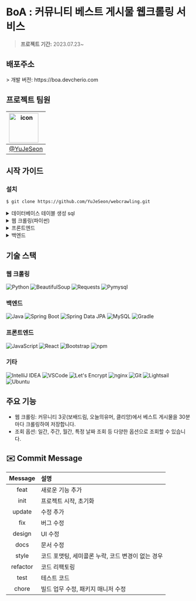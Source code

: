 <h1>BoA : 커뮤니티 베스트 게시물 웹크롤링 서비스</h1>

<blockquote>
  <p><strong>프로젝트 기간:</strong> 2023.07.23~</p>
</blockquote>

<h2> 배포주소 </h2>
> 개발 버전: https://boa.devcherio.com
<br>

<h2>프로젝트 팀원</h2>

|<div style="display: flex; align-items: flex-start;"><img src="https://avatars.githubusercontent.com/u/120304866?v=4" alt="icon" width="80" height="80" /></div>|
|:---:|
|[@YuJeSeon](https://github.com/YuJeSeon)|

<h2>시작 가이드</h2>

<h3>설치</h3>
<pre><code>$ git clone https://github.com/YuJeSeon/webcrawling.git
</code></pre>

<details>
  <summary>데이터베이스 테이블 생성 sql</summary>
  <pre><code>
  CREATE TABLE webcrawling (
    id INT UNSIGNED PRIMARY KEY AUTO_INCREMENT,
    type TINYINT UNSIGNED,
    title VARCHAR(255) CHARACTER SET utf8mb4,
    url VARCHAR(255) CHARACTER SET utf8mb4 UNIQUE,
    created_at DATETIME DEFAULT CURRENT_TIMESTAMP
  ) ENGINE=InnoDB DEFAULT CHARSET=utf8mb4;
  </code></pre>
</details>

<details>
  <summary>웹 크롤링(파이썬)</summary>
  <pre><code>crawling.py에 코드추가
  <br>
  #Mysql 연결 정보
  DB_HOST = 'localhost'
  DB_USER = '{username}'
  DB_PASSWORD = '{password}'
  DB_NAME = 'webcrawling'
</code></pre>
  <h3>시작</h3>
  <pre><code>$ cd webcrawling
$ python webcrawling.py
</code></pre>
  <h3>웹크롤링 30분 매크로 설정 (ubuntu)</h3>
  <pre><code>$ cron설정 편집기 열기) crontab -e 
$ 맨아래에 추가) */30 * * * * /usr/bin/python3 /home/ubuntu/webcrawling/crawling.py
$ chmod +x /home/ubuntu/webcrawling/crawling.py
</code></pre>
</details>

<details>
  <summary>프론트엔드</summary>
  <h3>시작</h3>
  <pre><code>$ cd webcrawling/front
$ npm install
$ npm run start
</code></pre>
</details>

<details>
  <summary>백엔드</summary>
  <h3>application.yml</h3>
  <pre><code>spring:
  datasource:
    url: jdbc:mysql://localhost:3306/webcrawling?serverTimezone=Asia/Seoul
    username: {username}
    password: {password}
    driver-class-name: com.mysql.cj.jdbc.Driver
  jpa:
    hibernate:
      ddl-auto: validate
    show-sql: true
</code></pre>
  <h3>시작</h3>
  <pre><code>$ cd webcrawling/backend
$ ./gradlew build -x test
$ cd webcrawling/backend/build/libs
$ java -jar webcrawling-0.0.1-SNAPSHOT.jar
</code></pre>
</details>

<h2>기술 스택</h2>

<h3>웹 크롤링</h3>
<p><img src="https://img.shields.io/badge/Python-3776AB?style=for-the-badge&amp;logo=python&amp;logoColor=white" alt="Python">
<img src="https://img.shields.io/badge/BeautifulSoup-fffe88?style=for-the-badge&amp;logo=beautifulsoup&amp;logoColor=black" alt="BeautifulSoup">
<img src="https://img.shields.io/badge/Requests-ff7a05?style=for-the-badge&amp;logo=requests&amp;logoColor=white" alt="Requests">
<img src="https://img.shields.io/badge/Pymysql-27A5F9?style=for-the-badge&amp;logo=pymysql&amp;logoColor=white" alt="Pymysql"></p>

<h3>백엔드</h3>
<p><img src="https://img.shields.io/badge/Java-007396?style=for-the-badge&amp;logo=java&amp;logoColor=white" alt="Java">
<img src="https://img.shields.io/badge/Spring%20Boot-6DB33F?style=for-the-badge&amp;logo=springboot&amp;logoColor=white" alt="Spring Boot">
<img src="https://img.shields.io/badge/Spring%20Data%20JPA-6DB33F?style=for-the-badge&amp;logo=spring&amp;logoColor=white" alt="Spring Data JPA">
<img src="https://img.shields.io/badge/MySQL-4479A1?style=for-the-badge&amp;logo=mysql&amp;logoColor=white" alt="MySQL">
<img src="https://img.shields.io/badge/Gradle-02303A?style=for-the-badge&amp;logo=gradle&amp;logoColor=white" alt="Gradle"></p>

<h3>프론트엔드</h3>
<p><img src="https://img.shields.io/badge/JavaScript-F7DF1E?style=for-the-badge&amp;logo=javascript&amp;logoColor=black" alt="JavaScript">
<img src="https://img.shields.io/badge/React-61DAFB?style=for-the-badge&amp;logo=react&amp;logoColor=black" alt="React">
<img src="https://img.shields.io/badge/Bootstrap-563D7C?style=for-the-badge&amp;logo=bootstrap&amp;logoColor=white" alt="Bootstrap">
<img src="https://img.shields.io/badge/npm-CB3837?style=for-the-badge&amp;logo=npm&amp;logoColor=white" alt="npm"></p>

<h3>기타</h3>
<p><img src="https://img.shields.io/badge/IntelliJ%20IDEA-000000?style=for-the-badge&amp;logo=intellij-idea&amp;logoColor=white" alt="IntelliJ IDEA">
<img src="https://img.shields.io/badge/VSCode-007ACC?style=for-the-badge&amp;logo=visualstudiocode&amp;logoColor=white" alt="VSCode">
<img src="https://img.shields.io/badge/Let's%20Encrypt-003A70?style=for-the-badge&amp;logo=letsencrypt&amp;logoColor=white" alt="Let's Encrypt">
<img src="https://img.shields.io/badge/nginx-269539?style=for-the-badge&amp;logo=nginx&amp;logoColor=white" alt="nginx">
<img src="https://img.shields.io/badge/Git-F05032?style=for-the-badge&amp;logo=git&amp;logoColor=white" alt="Git">
<img src="https://img.shields.io/badge/Lightsail-FF8C00?style=for-the-badge&amp;logo=amazonaws&amp;logoColor=white" alt="Lightsail">
<img src="https://img.shields.io/badge/Ubuntu-E95420?style=for-the-badge&amp;logo=ubuntu&amp;logoColor=white" alt="Ubuntu"></p>

<h2>주요 기능</h2>

<ul>
  <li>웹 크롤링: 커뮤니티 3곳(보배드림, 오늘의유머, 클리앙)에서 베스트 게시물을 30분마다 크롤링하여 저장합니다.</li>
  <li>조회 옵션: 일간, 주간, 월간, 특정 날짜 조회 등 다양한 옵션으로 조회할 수 있습니다.</li>
</ul>

## ✉️ Commit  Message
|Message|설명|
|:---:|:---|
|feat|새로운 기능 추가|
|init|프로젝트 시작, 초기화|
|update|수정 추가|
|fix|버그 수정|
|design|UI 수정|
|docs|문서 수정|
|style|코드 포맷팅, 세미콜론 누락, 코드 변경이 없는 경우|
|refactor|코드 리팩토링|
|test|테스트 코드|
|chore |빌드 업무 수정, 패키지 매니저 수정|
